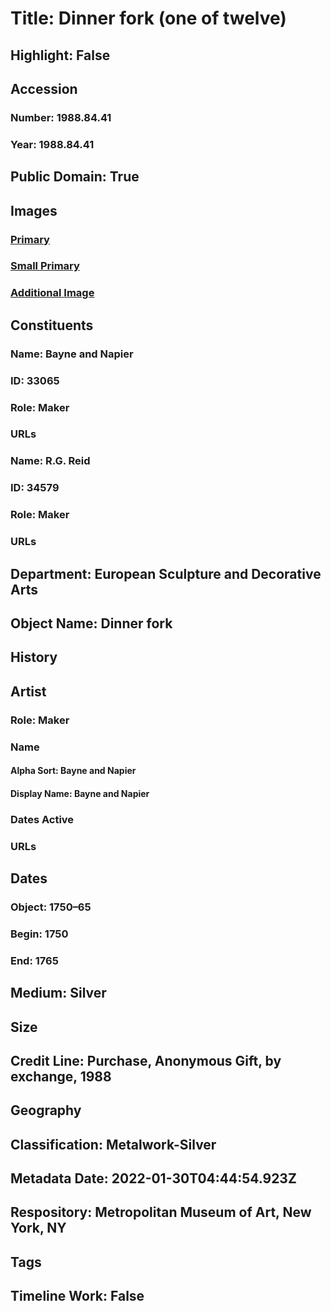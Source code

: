 # Title: Dinner fork (one of twelve)
## Highlight: False
## Accession
### Number: 1988.84.41
### Year: 1988.84.41
## Public Domain: True
## Images
### [Primary](https://images.metmuseum.org/CRDImages/es/original/DP-23240-065.jpg)
### [Small Primary](https://images.metmuseum.org/CRDImages/es/web-large/DP-23240-065.jpg)
### [Additional Image](https://images.metmuseum.org/CRDImages/es/original/DP-23240-066.jpg)
## Constituents
### Name: Bayne and Napier
### ID: 33065
### Role: Maker
### URLs
### Name: R.G. Reid
### ID: 34579
### Role: Maker
### URLs
## Department: European Sculpture and Decorative Arts
## Object Name: Dinner fork
## History
## Artist
### Role: Maker
### Name
#### Alpha Sort: Bayne and Napier
#### Display Name: Bayne and Napier
### Dates Active
### URLs
## Dates
### Object: 1750–65
### Begin: 1750
### End: 1765
## Medium: Silver
## Size
## Credit Line: Purchase, Anonymous Gift, by exchange, 1988
## Geography
## Classification: Metalwork-Silver
## Metadata Date: 2022-01-30T04:44:54.923Z
## Respository: Metropolitan Museum of Art, New York, NY
## Tags
## Timeline Work: False